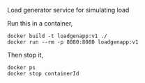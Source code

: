 Load generator service for simulating load

Run this in a container,
```
docker build -t loadgenapp:v1 ./
docker run --rm -p 8080:8080 loadgenapp:v1
```

Then stop it,
```
docker ps
docker stop containerId
```